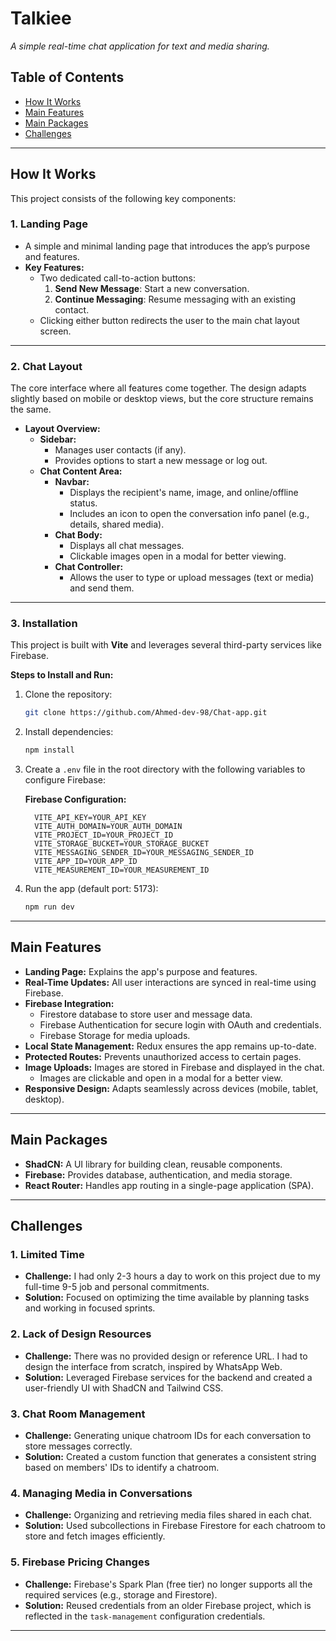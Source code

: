 # Talkiee

_A simple real-time chat application for text and media sharing._

## Table of Contents

- [How It Works](#how-it-works)
- [Main Features](#main-features)
- [Main Packages](#main-packages)
- [Challenges](#challenges)

---

## How It Works

This project consists of the following key components:

### **1. Landing Page**

- A simple and minimal landing page that introduces the app’s purpose and features.
- **Key Features:**
  - Two dedicated call-to-action buttons:
    1. **Send New Message**: Start a new conversation.
    2. **Continue Messaging**: Resume messaging with an existing contact.
  - Clicking either button redirects the user to the main chat layout screen.

---

### **2. Chat Layout**

The core interface where all features come together. The design adapts slightly based on mobile or desktop views, but the core structure remains the same.

- **Layout Overview:**
  - **Sidebar:**
    - Manages user contacts (if any).
    - Provides options to start a new message or log out.
  - **Chat Content Area:**
    - **Navbar:**
      - Displays the recipient's name, image, and online/offline status.
      - Includes an icon to open the conversation info panel (e.g., details, shared media).
    - **Chat Body:**
      - Displays all chat messages.
      - Clickable images open in a modal for better viewing.
    - **Chat Controller:**
      - Allows the user to type or upload messages (text or media) and send them.

---

### **3. Installation**

This project is built with **Vite** and leverages several third-party services like Firebase.

**Steps to Install and Run:**

1. Clone the repository:
   ```bash
   git clone https://github.com/Ahmed-dev-98/Chat-app.git
   ```
2. Install dependencies:
   ```bash
   npm install
   ```
3. Create a `.env` file in the root directory with the following variables to configure Firebase:

   **Firebase Configuration:**

   ```env
     VITE_API_KEY=YOUR_API_KEY
     VITE_AUTH_DOMAIN=YOUR_AUTH_DOMAIN
     VITE_PROJECT_ID=YOUR_PROJECT_ID
     VITE_STORAGE_BUCKET=YOUR_STORAGE_BUCKET
     VITE_MESSAGING_SENDER_ID=YOUR_MESSAGING_SENDER_ID
     VITE_APP_ID=YOUR_APP_ID
     VITE_MEASUREMENT_ID=YOUR_MEASUREMENT_ID
   ```

4. Run the app (default port: 5173):
   ```bash
   npm run dev
   ```

---

## Main Features

- **Landing Page:** Explains the app's purpose and features.
- **Real-Time Updates:** All user interactions are synced in real-time using Firebase.
- **Firebase Integration:**
  - Firestore database to store user and message data.
  - Firebase Authentication for secure login with OAuth and credentials.
  - Firebase Storage for media uploads.
- **Local State Management:** Redux ensures the app remains up-to-date.
- **Protected Routes:** Prevents unauthorized access to certain pages.
- **Image Uploads:** Images are stored in Firebase and displayed in the chat.
  - Images are clickable and open in a modal for a better view.
- **Responsive Design:** Adapts seamlessly across devices (mobile, tablet, desktop).

---

## Main Packages

- **ShadCN:** A UI library for building clean, reusable components.
- **Firebase:** Provides database, authentication, and media storage.
- **React Router:** Handles app routing in a single-page application (SPA).

---

## Challenges

### **1. Limited Time**

- **Challenge:** I had only 2-3 hours a day to work on this project due to my full-time 9-5 job and personal commitments.
- **Solution:** Focused on optimizing the time available by planning tasks and working in focused sprints.

### **2. Lack of Design Resources**

- **Challenge:** There was no provided design or reference URL. I had to design the interface from scratch, inspired by WhatsApp Web.
- **Solution:** Leveraged Firebase services for the backend and created a user-friendly UI with ShadCN and Tailwind CSS.

### **3. Chat Room Management**

- **Challenge:** Generating unique chatroom IDs for each conversation to store messages correctly.
- **Solution:** Created a custom function that generates a consistent string based on members' IDs to identify a chatroom.

### **4. Managing Media in Conversations**

- **Challenge:** Organizing and retrieving media files shared in each chat.
- **Solution:** Used subcollections in Firebase Firestore for each chatroom to store and fetch images efficiently.

### **5. Firebase Pricing Changes**

- **Challenge:** Firebase's Spark Plan (free tier) no longer supports all the required services (e.g., storage and Firestore).
- **Solution:** Reused credentials from an older Firebase project, which is reflected in the `task-management` configuration credentials.

---

